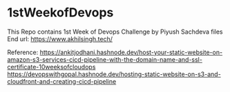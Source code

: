 # 1stWeekofDevops
This Repo contains 1st Week of Devops Challenge by Piyush Sachdeva files 
End url:
https://www.akhilsingh.tech/

Reference:
https://ankitjodhani.hashnode.dev/host-your-static-website-on-amazon-s3-services-cicd-pipeline-with-the-domain-name-and-ssl-certificate-10weeksofcloudops
https://devopswithgopal.hashnode.dev/hosting-static-website-on-s3-and-cloudfront-and-creating-cicd-pipeline
